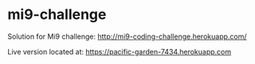 # mi9-challenge

Solution for Mi9 challenge: http://mi9-coding-challenge.herokuapp.com/

Live version located at: https://pacific-garden-7434.herokuapp.com
